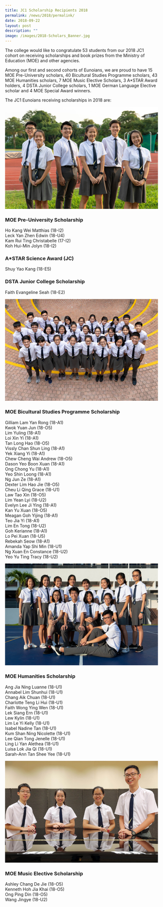 ```yaml
---
title: JC1 Scholarship Recipients 2018
permalink: /news/2018/permalink/
date: 2018-09-22
layout: post
description: ""
image: /images/2018-Scholars_Banner.jpg
---
```

The college would like to congratulate 53 students from our 2018 JC1 cohort on receiving scholarships and book prizes from the Ministry of Education (MOE) and other agencies.

Among our first and second cohorts of Eunoians, we are proud to have 15 MOE Pre-University scholars, 40 Bicultural Studies Programme scholars, 43 MOE Humanities scholars, 7 MOE Music Elective Scholars, 3 A\*STAR Award holders, 4 DSTA Junior College scholars, 1 MOE German Language Elective scholar and 4 MOE Special Award winners.

The JC1 Eunoians receiving scholarships in 2018 are:

![](/images/2018-Scholars_1a.jpg)

### MOE Pre-University Scholarship
Ho Kang Wei Matthias (18-I2)<br>
Leck Yan Zhen Edwin (18-U4)<br>
Kam Rui Ting Christabelle (17-I2)<br>
Koh Hui-Min Jolyn (18-I2)<br>

### A\*STAR Science Award (JC)
Shuy Yao Kang (18-E5)

### DSTA Junior College Scholarship
Faith Evangeline Seah (18-E2)

![](/images/2018-Scholars_3a.jpg)

### MOE Bicultural Studies Programme Scholarship

Gilliam Lam Yan Rong (18-A1)<br>
Kwok Yuan Jun (18-O5)<br>
Lim Yuling (18-A1)<br>
Loi Xin Yi (18-A1)<br>
Tan Long Hao (18-O5)<br>
Vissly Chan Shun Ling (18-A1)<br>
Yek Xiang Yi (18-A1)<br>
Chew Cheng Wai Andrew (18-O5)<br>
Dason Yeo Boon Xuan (18-A1)<br>
Ong Chong Yu (18-A1)<br>
Yeo Shin Loong (18-A1)<br>
Ng Jun Ze (18-A1)<br>
Dexter Lim Hao Jie (18-O5)<br>
Cheu Li Qing Grace (18-U1)<br>
Law Tao Xin (18-O5)<br>
Lim Yean Lyi (18-U2)<br>
Evelyn Lee Ji Ying (18-A1)<br>
Kan Yu Xuan (18-O5)<br>
Meagan Goh Yijing (18-A1)<br>
Teo Jia Yi (18-A1)<br>
Lim En Tong (18-U2)<br>
Goh Kerianne (18-A1)<br>
Lo Pei Xuan (18-U5)<br>
Rebekah Seow (18-A1)<br>
Amanda Yap Shi Min (18-U1)<br>
Ng Xuan En Constance (18-U2)<br>
Yeo Yu Ting Tracy (18-U2)<br>

![](/images/2018-Scholars_2.jpg)

### MOE Humanities Scholarship

Ang Jia Ning Luanne (18-U1)<br>
Annabel Lim Shunhui (18-U1)<br>
Chang Aik Chuan (18-U1)<br>
Charlotte Teng Li Hui (18-U1)<br>
Faith Wong Ying Wen (18-U1)<br>
Lek Siang Ern (18-U1)<br>
Lew Kylin (18-U1)<br>
Lim Le Yi Kelly (18-U1)<br>
Isabel Nadine Tan (18-U1)<br>
Kum Shan Ning Nicolette (18-U1)<br>
Lee Qian Tong Jenelle (18-U1)<br>
Ling Li Yan Alethea (18-U1)<br>
Luisa Lok Jia Qi (18-U1)<br>
Sarah-Ann Tan Shee Yee (18-U1)<br>

![](/images/2018-Scholars_4.jpg)

### MOE Music Elective Scholarship

Ashley Chang De Jie (18-O5)<br>
Kenneth Hoh Jia Khai (18-O5)<br>
Ong Ping Din (18-O5)<br>
Wang Jingye (18-U2)<br>